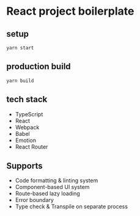 # React project boilerplate

## setup

`yarn start`

## production build

`yarn build`

## tech stack

- TypeScript
- React
- Webpack
- Babel
- Emotion
- React Router

## Supports

- Code formatting & linting system
- Component-based UI system
- Route-based lazy loading
- Error boundary
- Type check & Transpile on separate process
